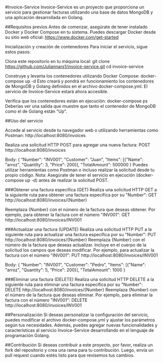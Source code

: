 #Invoice-Service
Invoice-Service es un proyecto que proporciona un servicio para gestionar facturas utilizando una base de datos MongoDB y una aplicación desarrollada en Golang.

##Requisitos previos
Antes de comenzar, asegúrate de tener instalado Docker y Docker Compose en tu sistema. Puedes descargar Docker desde su sitio web oficial: https://www.docker.com/get-started

Inicialización y creación de contenedores
Para iniciar el servicio, sigue estos pasos:

Clona este repositorio en tu máquina local:
git clone https://github.com/Juliannars1/invoice-service.git
cd invoice-service

Construye y levanta los contenedores utilizando Docker Compose:
docker-compose up -d
Esto creará y pondrá en funcionamiento los contenedores de MongoDB y Golang definidos en el archivo docker-compose.yml. El servicio de Invoice-Service estará ahora accesible.

Verifica que los contenedores están en ejecución:
docker-compose ps
Deberías ver una salida que muestre que tanto el contenedor de MongoDB como el de Golang están "Up".

##Uso del servicio

Accede al servicio desde tu navegador web o utilizando herramientas como Postman:
http://localhost:8080/invoices

Realiza una solicitud HTTP POST para agregar una nueva factura:
POST http://localhost:8080/invoices

Body:
{
"Number": "INV001",
"Customer": "Juan",
"Items": [{"Name": "arroz", "Quantity": 3, "Price": 200}],
"TotalAmount": 500000
}
Puedes utilizar herramientas como Postman o incluso realizar la solicitud desde tu propio código.
Nota: Asegúrate de tener el servicio en ejecución (docker-compose up -d) antes de realizar la solicitud POST.

###Obtener una factura específica (GET)
Realiza una solicitud HTTP GET a la siguiente ruta para obtener una factura específica por su "Number":
GET http://localhost:8080/invoices/{Number}

Reemplaza {Number} con el número de la factura que deseas obtener. Por ejemplo, para obtener la factura con el número "INV001":
GET http://localhost:8080/invoices/INV001

###Actualizar una factura (UPDATE)
Realiza una solicitud HTTP PUT a la siguiente ruta para actualizar una factura específica por su "Number":
PUT http://localhost:8080/invoices/{Number}
Reemplaza {Number} con el número de la factura que deseas actualizar. Incluye en el cuerpo de la solicitud los campos que deseas modificar. Por ejemplo, para actualizar la factura con el número "INV001":
PUT http://localhost:8080/invoices/INV001

Body:
{
"Number": "INV001",
"Customer": "Pedro",
"Items": [{"Name": "arroz", "Quantity": 5, "Price": 200}],
"TotalAmount": 1000
}

###Eliminar una factura (DELETE)
Realiza una solicitud HTTP DELETE a la siguiente ruta para eliminar una factura específica por su "Number":
DELETE http://localhost:8080/invoices/{Number}
Reemplaza {Number} con el número de la factura que deseas eliminar. Por ejemplo, para eliminar la factura con el número "INV001":
DELETE http://localhost:8080/invoices/INV001

##Personalización
Si deseas personalizar la configuración del servicio, puedes modificar el archivo docker-compose.yml y ajustar los parámetros según tus necesidades. Además, puedes agregar nuevas funcionalidades y características al servicio Invoice-Service desarrollando en el lenguaje de programación Golang.

##Contribución
Si deseas contribuir a este proyecto, por favor, realiza un fork del repositorio y crea una rama para tu contribución. Luego, envía un pull request cuando estés listo para que revisemos tus cambios.
